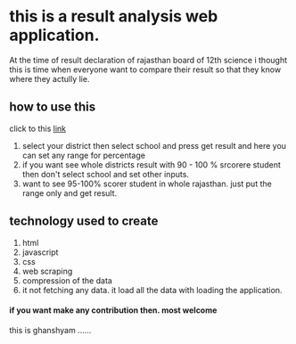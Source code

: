 # this is a result analysis web application.

At the time of result declaration of rajasthan board of 12th science i thought this is time when everyone want to compare their result so that they know where they actully lie.

## how to use this

click to this [link](https://wizzenalum1.github.io/sci-raj-2021-result)

1. select your district then select school and press get result and here you can set any range for percentage
2. if you want see whole districts result with 90 - 100 % srcorere student then don't select school and set other inputs.
3. want to see 95-100% scorer student in whole rajasthan. just put the range only and get result.

## technology used to create

1. html
2. javascript
3. css
4. web scraping
5. compression of the data
6. it not fetching any data. it load all the data with loading the application.

#### if you want make any contribution then. most welcome

this is ghanshyam ......
